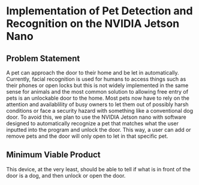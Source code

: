 # Implementation of Pet Detection and Recognition on the NVIDIA Jetson Nano

## Problem Statement 

A pet can approach the door to their home and be let in automatically. Currently, facial recognition is used for humans to access things such as their phones or open locks but this is not widely implemented in the same sense for animals and the most common solution to allowing free entry of pets is an unlockable door to the home. Most pets now have to rely on the attention and availablility of busy owners to let them out of possibly harsh conditions or face a security hazard with something like a conventional dog door. To avoid this, we plan to use the NVIDIA Jetson nano with software designed to automatically recognize a pet that matches what the user inputted into the program and unlock the door. This way, a user can add or remove pets and the door will only open to let in that specific pet. 

## Minimum Viable Product

This device, at the very least, should be able to tell if what is in front of the door is a dog, and then unlock or open the door. 